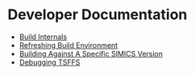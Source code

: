 # Developer Documentation

- [Build Internals](build.md)
- [Refreshing Build Environment](refresh.md)
- [Building Against A Specific SIMICS Version](specific-simics-version.md)
- [Debugging TSFFS](debugging.md)